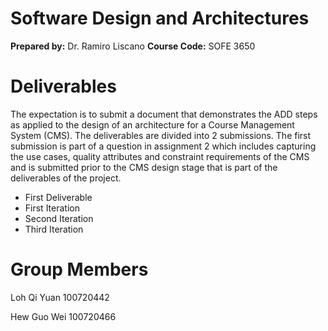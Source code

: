 ﻿


# Software Design and Architectures
**Prepared by:** Dr. Ramiro Liscano
**Course Code:** SOFE 3650

# Deliverables
The expectation is to submit a document that demonstrates the ADD steps as applied to the design of an architecture for a Course Management System (CMS). The deliverables are divided into 2 submissions. The first submission is part of a question in assignment 2 which includes capturing the use cases, quality attributes and constraint requirements of the CMS and is submitted prior to the CMS design stage that is part of the deliverables of the project.


 - First Deliverable
 - First Iteration
 - Second Iteration
 - Third Iteration

# Group Members
Loh Qi Yuan 100720442

Hew Guo Wei 100720466

